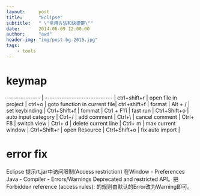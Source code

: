 ```yaml
---
layout:     post
title:      "Eclipse"
subtitle:   " \"常用方法和快捷键\""
date:       2014-06-09 12:00:00
author:     "awd"
header-img: "img/post-bg-2015.jpg"
tags:
    - tools
---
```


# keymap

-------------- | ---------------------------- |
ctrl+shift+r   | open file in project         |
ctrl+o         | goto function in current file|
ctrl+shift+f   | format                       |
Alt + /        | set keybinding               |
Ctrl+Shift+f   | fommat                       |
Ctrl + F11     | fast run                     |
Ctrl+Shift+o   | auto input category          |
Ctrl+/         | add comment                  |
Ctrl+\         | cancel comment               |
Ctrl+ F8       | switch view                  |
Ctrl+ d        | delete current line          |
Ctrl+ m        | max current window           |
Ctrl+Shift+r   | open Resource                |
Ctrl+Shift+o   | fix auto import              |

# error fix

Eclipse 提示rt.jar中访问限制(Access restriction)
在Window - Preferences
Java - Compiler - Errors/Warnings
Deprecated and restricted API。把Forbidden reference (access rules): 的规则由默认的Error改为Warning即可。

